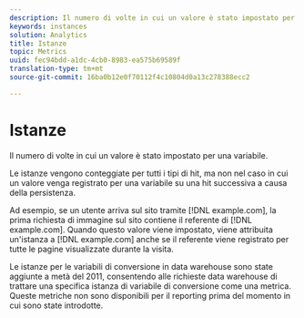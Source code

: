 ```yaml
---
description: Il numero di volte in cui un valore è stato impostato per una variabile.
keywords: instances
solution: Analytics
title: Istanze
topic: Metrics
uuid: fec94bdd-a1dc-4cb0-8983-ea575b69589f
translation-type: tm+mt
source-git-commit: 16ba0b12e0f70112f4c10804d0a13c278388ecc2

---
```



# Istanze

Il numero di volte in cui un valore è stato impostato per una variabile.

Le istanze vengono conteggiate per tutti i tipi di hit, ma non nel caso in cui un valore venga registrato per una variabile su una hit successiva a causa della persistenza.

Ad esempio, se un utente arriva sul sito tramite [!DNL example.com], la prima richiesta di immagine sul sito contiene il referente di [!DNL example.com]. Quando questo valore viene impostato, viene attribuita un'istanza a [!DNL example.com] anche se il referente viene registrato per tutte le pagine visualizzate durante la visita.

Le istanze per le variabili di conversione in data warehouse sono state aggiunte a metà del 2011, consentendo alle richieste data warehouse di trattare una specifica istanza di variabile di conversione come una metrica. Queste metriche non sono disponibili per il reporting prima del momento in cui sono state introdotte.
